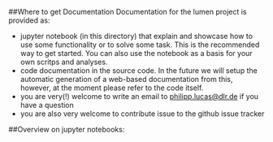 ##Where to get Documentation 
Documentation for the lumen project is provided as:

 * jupyter notebook (in this directory) that explain and showcase how to use some functionality or to solve some task. This is the recommended way to get started. You can also use the notebook as a basis for your own scritps and analyses.
 * code documentation in the source code. In the future we will setup the automatic generation of a web-based documentation from this, however, at the moment please refer to the code itself.
 * you are very(!) welcome to write an email to philipp.lucas@dlr.de if you have a question
 * you are also very welcome to contribute issue to the github issue tracker
 
##Overview on jupyter notebooks:

